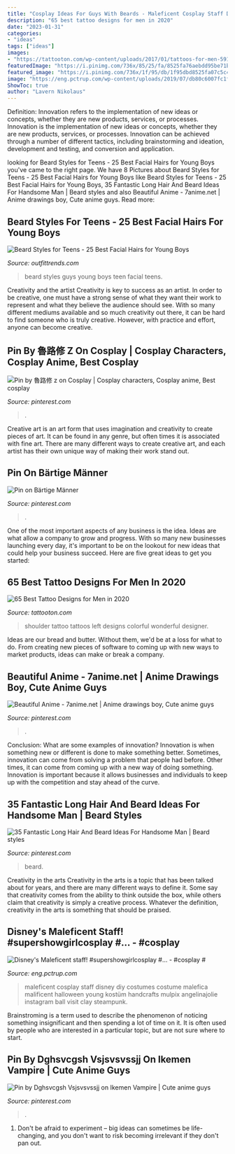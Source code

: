 ```yaml
---
title: "Cosplay Ideas For Guys With Beards - Maleficent Cosplay Staff Disney Diy Costumes Costume Malefica Malificent Halloween Young Kostüm Handcrafts Mulpix Angelinajolie Instagram Ball Visit Clay Steampunk"
description: "65 best tattoo designs for men in 2020"
date: "2023-01-31"
categories:
- "ideas"
tags: ["ideas"]
images:
- "https://tattooton.com/wp-content/uploads/2017/01/tattoos-for-men-591.jpg"
featuredImage: "https://i.pinimg.com/736x/85/25/fa/8525fa76aebdd95be71b06b98f519c89.jpg"
featured_image: "https://i.pinimg.com/736x/1f/95/db/1f95dbd8525fa07c5c4540a625648fb4.jpg"
image: "https://eng.pctrup.com/wp-content/uploads/2019/07/db80c6007fc1facf270f5fee7aa3ddd4.jpg"
ShowToc: true
author: "Lavern Nikolaus"
---
```



Definition: Innovation refers to the implementation of new ideas or concepts, whether they are new products, services, or processes.
Innovation is the implementation of new ideas or concepts, whether they are new products, services, or processes. Innovation can be achieved through a number of different tactics, including brainstorming and ideation, development and testing, and conversion and application.

	

		
looking for Beard Styles for Teens - 25 Best Facial Hairs for Young Boys you've came to the right page. We have 8 Pictures about Beard Styles for Teens - 25 Best Facial Hairs for Young Boys like Beard Styles for Teens - 25 Best Facial Hairs for Young Boys, 35 Fantastic Long Hair And Beard Ideas For Handsome Man | Beard styles and also Beautiful Anime - 7anime.net | Anime drawings boy, Cute anime guys. Read more:
		
    
## Beard Styles For Teens - 25 Best Facial Hairs For Young Boys

<img loading=lazy src="https://www.outfittrends.com/wp-content/uploads/2015/09/beard-style-for-guys-8.jpg" onerror="this.onerror=null;this.src='https://tse3.mm.bing.net/th?id=OIP.Kd0sW2MaZDnxCQVf27zifwHaLH&amp;pid=15.1';" alt="Beard Styles for Teens - 25 Best Facial Hairs for Young Boys">

_Source: outfittrends.com_

>beard styles guys young boys teen facial teens. 

	

Creativity and the artist
Creativity is key to success as an artist. In order to be creative, one must have a strong sense of what they want their work to represent and what they believe the audience should see. With so many different mediums available and so much creativity out there, it can be hard to find someone who is truly creative. However, with practice and effort, anyone can become creative.

    
## Pin By 魯路修 Z On Cosplay | Cosplay Characters, Cosplay Anime, Best Cosplay

<img loading=lazy src="https://i.pinimg.com/736x/84/94/b3/8494b355f218865cd7ccc76a1ff93769.jpg" onerror="this.onerror=null;this.src='https://tse4.mm.bing.net/th?id=OIP.0fh0HEjPap_D9ubrVQOH9AHaLo&amp;pid=15.1';" alt="Pin by 魯路修 z on Cosplay | Cosplay characters, Cosplay anime, Best cosplay">

_Source: pinterest.com_

>. 

	

Creative art is an art form that uses imagination and creativity to create pieces of art. It can be found in any genre, but often times it is associated with fine art. There are many different ways to create creative art, and each artist has their own unique way of making their work stand out.

    
## Pin On Bärtige Männer

<img loading=lazy src="https://i.pinimg.com/736x/85/25/fa/8525fa76aebdd95be71b06b98f519c89.jpg" onerror="this.onerror=null;this.src='https://tse2.mm.bing.net/th?id=OIP.xehTJoJbcy5gsQXHJhMvAwHaJL&amp;pid=15.1';" alt="Pin on Bärtige Männer">

_Source: pinterest.com_

>. 

	

One of the most important aspects of any business is the idea. Ideas are what allow a company to grow and progress. With so many new businesses launching every day, it's important to be on the lookout for new ideas that could help your business succeed. Here are five great ideas to get you started: 

    
## 65 Best Tattoo Designs For Men In 2020

<img loading=lazy src="https://tattooton.com/wp-content/uploads/2017/01/tattoos-for-men-591.jpg" onerror="this.onerror=null;this.src='https://tse1.mm.bing.net/th?id=OIP.h6cX6VnNuQbdOzGW5F3hwQHaFL&amp;pid=15.1';" alt="65 Best Tattoo Designs for Men in 2020">

_Source: tattooton.com_

>shoulder tattoo tattoos left designs colorful wonderful designer. 

	

Ideas are our bread and butter. Without them, we'd be at a loss for what to do. From creating new pieces of software to coming up with new ways to market products, ideas can make or break a company.

    
## Beautiful Anime - 7anime.net | Anime Drawings Boy, Cute Anime Guys

<img loading=lazy src="https://i.pinimg.com/736x/1f/95/db/1f95dbd8525fa07c5c4540a625648fb4.jpg" onerror="this.onerror=null;this.src='https://tse3.mm.bing.net/th?id=OIP.TlM3L-de_yXMqrYLr7jAxwHaNK&amp;pid=15.1';" alt="Beautiful Anime - 7anime.net | Anime drawings boy, Cute anime guys">

_Source: pinterest.com_

>. 

	

Conclusion: What are some examples of innovation?
Innovation is when something new or different is done to make something better. Sometimes, innovation can come from solving a problem that people had before. Other times, it can come from coming up with a new way of doing something. Innovation is important because it allows businesses and individuals to keep up with the competition and stay ahead of the curve.

    
## 35 Fantastic Long Hair And Beard Ideas For Handsome Man | Beard Styles

<img loading=lazy src="https://i.pinimg.com/736x/a3/5a/a1/a35aa1ec47d45021589e2c6787b71577.jpg" onerror="this.onerror=null;this.src='https://tse4.mm.bing.net/th?id=OIP.qYdTJ1RQOfCoK-sYHJzGfAHaKm&amp;pid=15.1';" alt="35 Fantastic Long Hair And Beard Ideas For Handsome Man | Beard styles">

_Source: pinterest.com_

>beard. 

	

Creativity in the arts
Creativity in the arts is a topic that has been talked about for years, and there are many different ways to define it. Some say that creativity comes from the ability to think outside the box, while others claim that creativity is simply a creative process. Whatever the definition, creativity in the arts is something that should be praised.

    
## Disney&#039;s Maleficent Staff! #supershowgirlcosplay #... - #cosplay #

<img loading=lazy src="https://eng.pctrup.com/wp-content/uploads/2019/07/db80c6007fc1facf270f5fee7aa3ddd4.jpg" onerror="this.onerror=null;this.src='https://tse4.mm.bing.net/th?id=OIP.HkcOMzw10I8fIXNvI9ZenwHaHa&amp;pid=15.1';" alt="Disney&#039;s Maleficent staff! #supershowgirlcosplay #... - #cosplay #">

_Source: eng.pctrup.com_

>maleficent cosplay staff disney diy costumes costume malefica malificent halloween young kostüm handcrafts mulpix angelinajolie instagram ball visit clay steampunk. 

	

Brainstroming is a term used to describe the phenomenon of noticing something insignificant and then spending a lot of time on it. It is often used by people who are interested in a particular topic, but are not sure where to start.

    
## Pin By Dghsvcgsh Vsjsvsvssjj On Ikemen Vampire | Cute Anime Guys

<img loading=lazy src="https://i.pinimg.com/736x/33/09/7c/33097cc93d35f04f009a6f41a2a50337.jpg" onerror="this.onerror=null;this.src='https://tse4.mm.bing.net/th?id=OIP.U1rgwtZXcXiYJm16frzddwHaNx&amp;pid=15.1';" alt="Pin by Dghsvcgsh Vsjsvsvssjj on Ikemen Vampire | Cute anime guys">

_Source: pinterest.com_

>. 

	

1. Don't be afraid to experiment – big ideas can sometimes be life-changing, and you don't want to risk becoming irrelevant if they don't pan out.

